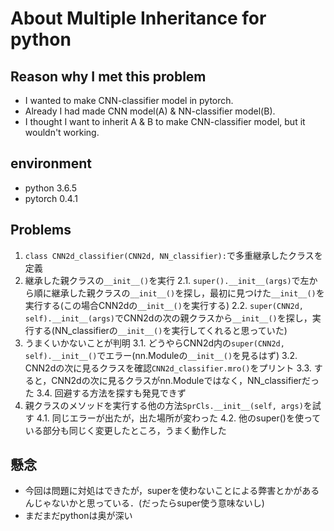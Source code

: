 # About Multiple Inheritance for python
## Reason why I met this problem
- I wanted to make CNN-classifier model in pytorch.
- Already I had made CNN model(A) & NN-classifier model(B).
- I thought I want to inherit A & B to make CNN-classifier model, but it wouldn't working.

## environment
- python 3.6.5
- pytorch 0.4.1

## Problems
1. `class CNN2d_classifier(CNN2d, NN_classifier):`で多重継承したクラスを定義
2. 継承した親クラスの`__init__()`を実行
  2.1. `super().__init__(args)`で左から順に継承した親クラスの`__init__()`を探し，最初に見つけた`__init__()`を実行する(この場合CNN2dの`__init__()`を実行する)
  2.2. `super(CNN2d, self).__init__(args)`でCNN2dの次の親クラスから`__init__()`を探し，実行する(NN\_classifierの`__init__()`を実行してくれると思っていた)
3. うまくいかないことが判明
  3.1. どうやらCNN2d内の`super(CNN2d, self).__init__()`でエラー(nn.Moduleの`__init__()`を見るはず)
  3.2. CNN2dの次に見るクラスを確認`CNN2d_classifier.mro()`をプリント
  3.3. すると，CNN2dの次に見るクラスがnn.Moduleではなく，NN\_classifierだった
  3.4. 回避する方法を探すも発見できず
4. 親クラスのメソッドを実行する他の方法`SprCls.__init__(self, args)`を試す
  4.1. 同じエラーが出たが，出た場所が変わった
  4.2. 他のsuper()を使っている部分も同じく変更したところ，うまく動作した

## 懸念
- 今回は問題に対処はできたが，superを使わないことによる弊害とかがあるんじゃないかと思っている．(だったらsuper使う意味ないし)
- まだまだpythonは奥が深い
